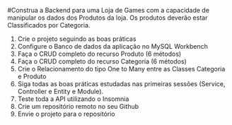 #Construa a Backend para uma Loja de Games com a capacidade de manipular os
dados dos Produtos da loja. Os produtos deverão estar Classificados por Categoria.
1) Crie o projeto seguindo as boas práticas
2) Configure o Banco de dados da aplicação no MySQL Workbench
3) Faça o CRUD completo do recurso Produto (6 métodos)
4) Faça o CRUD completo do recurso Categoria (6 métodos)
5) Crie o Relacionamento do tipo One to Many entre as Classes Categoria e Produto
6) Siga todas as boas práticas estudadas nas primeiras sessões (Service, Controller e
Entity e Module).
7) Teste toda a API utilizando o Insomnia
8) Crie um repositório remoto no seu Github
9) Envie o projeto para o repositório
